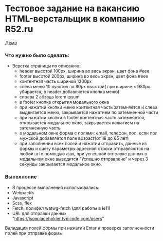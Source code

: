 # Тестовое задание на вакансию HTML-верстальщик в компанию R52.ru

[Демо](https://mich-man.ru/projects/test-R52/index.html)

### Что нужно было сделать:

- Верстка страницы по описанию:
  - header высотой 100px, ширина во весь экран, цвет фона #eee
  - footer высотой 200px, ширина во весь экран, цвет фона #eee
  - контентная часть шириной 1200px
  - слева меню 10 пунктов по 80px высотой( при ширине < 980px убирается, в header добавляется кнопка меню)
  - справа 2 абзаца lorem ipsum
  - в footer кнопка открытия модального окна
  - при нажатии кнопки меню контентная часть затемняется и слева выдвигается меню, закрывается нажатием по затемненной части
  - при нажатии кнопки в footer контентная часть затемняется, открывается модальное окно, закрывается нажатием на затемненную часть
  - в модальном окне форма с полями: email, телефон, пол, если пол мужской добавляется поле возраст(от 18 до 65 лет)
  - при заполнении всех полей и нажатии отправить, данные из формы и query параметры адресной строки отправляются на любой url с помощью ajax, при успешной отправке данных в модальном окне выводится "Успешно отправлено” и через 3 секунды закрывается модальное окно.

### Выполнение

- В процессе выполнения использовались:
 - Webpack5
 - Javascript
 - Scss, flex
 - Fetch, полифил watwg-fetch (для работы в ie11)
- URL для отправки данных "https://jsonplaceholder.typicode.com/users"

Валидация полей формы при нажатии Enter и проверка заполненности полей при отправке формы
